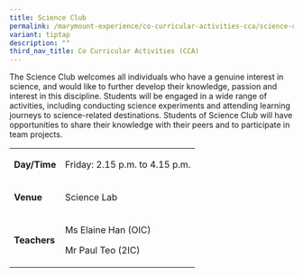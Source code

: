 ```yaml
---
title: Science Club
permalink: /marymount-experience/co-curricular-activities-cca/science-club/
variant: tiptap
description: ""
third_nav_title: Co Curricular Activities (CCA)
---
```

<p>The Science Club welcomes all individuals who have a genuine interest
in science, and would like to further develop their knowledge, passion
and interest in this discipline. Students will be engaged in a wide range
of activities, including conducting science experiments and attending learning
journeys to science-related destinations. Students of Science Club will
have opportunities to share their knowledge with their peers and to participate
in team projects.</p>
<table>
<tbody>
<tr>
<td rowspan="1" colspan="1">
<p><strong>Day/Time</strong>
</p>
</td>
<td rowspan="1" colspan="1">
<p>Friday: 2.15 p.m. to 4.15 p.m.</p>
</td>
</tr>
<tr>
<td rowspan="1" colspan="1">
<p><strong>Venue</strong>
</p>
</td>
<td rowspan="1" colspan="1">
<p>Science Lab</p>
</td>
</tr>
<tr>
<td rowspan="1" colspan="1">
<p><strong>Teachers</strong>
</p>
</td>
<td rowspan="1" colspan="1">
<p>Ms Elaine Han (OIC)</p>
<p>Mr Paul Teo (2IC)</p>
</td>
</tr>
</tbody>
</table>
<p></p>